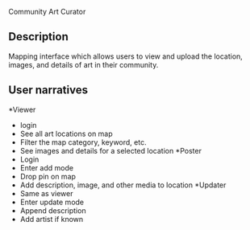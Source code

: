 Community Art Curator
 ## Description
Mapping interface which allows users to view and upload the location, images, and details of art in their community.
 ## User narratives
*Viewer
  - login
  - See all art locations on map
  - Filter the map category, keyword, etc.
  - See images and details for a selected location
*Poster
  - Login
  - Enter add mode
  - Drop pin on map
  - Add description, image, and other media to location
*Updater
  - Same as viewer
  - Enter update mode
  - Append description
  - Add artist if known
  